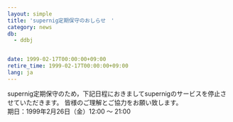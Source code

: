 ```yaml
---
layout: simple
title: 'supernig定期保守のおしらせ　'
category: news
db:
  - ddbj


date: 1999-02-17T00:00:00+09:00
retire_time: 1999-02-17T00:00:00+09:00
lang: ja
---
```


supernig定期保守のため，下記日程におきましてsupernigのサービスを停止させていただきます。 皆様のご理解とご協力をお願い致します。<br>期日：1999年2月26日（金）12:00 ～ 21:00
